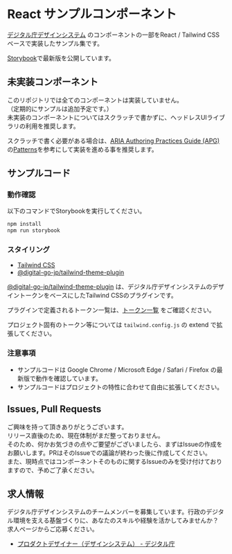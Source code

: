 # React サンプルコンポーネント

[デジタル庁デザインシステム](https://design.digital.go.jp/) のコンポーネントの一部をReact / Tailwind CSSベースで実装したサンプル集です。

[Storybook](https://digital-go-jp.github.io/design-system-example-components/)で最新版を公開しています。

## 未実装コンポーネント

このリポジトリでは全てのコンポーネントは実装していません。  
（定期的にサンプルは追加予定です。）  
未実装のコンポーネントについてはスクラッチで書かずに、ヘッドレスUIライブラリの利用を推奨します。

スクラッチで書く必要がある場合は、[ARIA Authoring Practices Guide (APG)](https://www.w3.org/WAI/ARIA/apg/)の[Patterns](https://www.w3.org/WAI/ARIA/apg/patterns/)を参考にして実装を進める事を推奨します。

## サンプルコード

### 動作確認

以下のコマンドでStorybookを実行してください。

```sh
npm install
npm run storybook
```

### スタイリング

- [Tailwind CSS](https://www.npmjs.com/package/tailwindcss)
- [@digital-go-jp/tailwind-theme-plugin](https://www.npmjs.com/package/@digital-go-jp/tailwind-theme-plugin)

[@digital-go-jp/tailwind-theme-plugin](https://www.npmjs.com/package/@digital-go-jp/tailwind-theme-plugin) は、デジタル庁デザインシステムのデザイントークンをベースにしたTailwind CSSのプラグインです。

プラグインで定義されるトークン一覧は、[トークン一覧](https://github.com/digital-go-jp/design-system-example-components/tree/main/src/tokens) をご確認ください。

プロジェクト固有のトークン等については `tailwind.config.js` の extend で拡張してください。

### 注意事項

- サンプルコードは Google Chrome / Microsoft Edge / Safari / Firefox の最新版で動作を確認しています。
- サンプルコードはプロジェクトの特性に合わせて自由に拡張してください。

## Issues, Pull Requests

ご興味を持って頂きありがとうございます。  
リリース直後のため、現在体制がまだ整っておりません。  
そのため、何かお気づきの点やご要望がございましたら、まずはIssueの作成をお願いします。PRはそのIssueでの議論が終わった後に作成してください。  
また、現時点ではコンポーネントそのものに関するIssueのみを受け付けておりますので、予めご了承ください。

## 求人情報

デジタル庁デザインシステムのチームメンバーを募集しています。行政のデジタル環境を支える基盤づくりに、あなたのスキルや経験を活かしてみませんか？　求人ページからご応募ください。

- [プロダクトデザイナー（デザインシステム） - デジタル庁](https://herp.careers/v1/digitalsaiyo/IjQ4ovK9BFPl)
